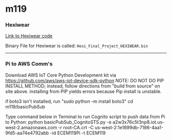 # m119
### Hexiwear
[Link to Hexiwear code](https://os.mbed.com/users/calvinha721/code/Hexi_Final_Project/)

Binary File for Hexiwear is called:
`Hexi_Final_Project_HEXIWEAR.bin`
___

### Pi to AWS Comm's
Download AWS IoT Core Python Development kit via https://github.com/aws/aws-iot-device-sdk-python
NOTE: DO NOT DO PIP INSTALL METHOD; instead, follow directions from "build from source" on site above. 
installing from PIP yields errors because Pip install is unstable.

if boto3 isn't installed, run "sudo python -m install boto3"
cd m119/basicPubSub

Type command below in Terminal to run Cognito script to push data from Pi to Python:
python basicPubSub_CognitoSTS.py -e a2w3x76c5t3np8.iot.us-west-2.amazonaws.com -r root-CA.crt -C us-west-2:1e1899db-7186-4aa1-9fd5-aa74e4792abb -id ECEM119Pi -t ECEM119 
